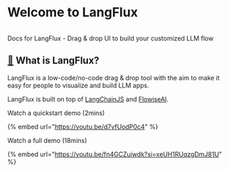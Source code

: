 # Welcome to LangFlux

<figure><img src=".gitbook/assets/flowise.gif" alt=""><figcaption></figcaption></figure>

Docs for LangFlux - Drag & drop UI to build your customized LLM flow

## [🤔](https://emojipedia.org/thinking-face/) What is LangFlux?

LangFlux is a low-code/no-code drag & drop tool with the aim to make it easy for people to visualize and build LLM apps.

LangFlux is built on top of [LangChainJS](https://github.com/hwchase17/langchainjs) and [FlowiseAI](https://github.com/FlowiseAI/Flowise).

Watch a quickstart demo (2mins)

{% embed url="https://youtu.be/d7vfUodP0c4" %}

Watch a full demo (18mins)

{% embed url="https://youtu.be/fn4GCZuiwdk?si=xeUH1RUqzgDmJ81U" %}

